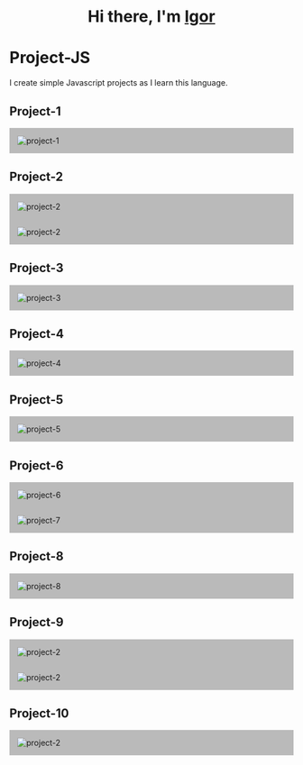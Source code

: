 <h1 align="center">Hi there, I'm <a href="https://github.com/ProtasIgor" target="_blank">Igor</a></h1>

# Project-JS
I create simple Javascript projects as I learn this language.

## Project-1
<div style='background-color:rgba(30,30,30,.3); width:100%;'>
<img src="image-to-READ.MD/project1.png" alt="project-1" style='padding:1em; box-sizing:border-box;'>
</div>

## Project-2

<div style='background-color:rgba(30,30,30,.3); width:100%;'>
<img src="image-to-READ.MD/project2.png" alt="project-2" style='padding:1em; box-sizing:border-box;'>
<br>
<img src="image-to-READ.MD/project2.2.png" alt="project-2" style='padding:1em; box-sizing:border-box;'>
</div>

## Project-3

<div style='background-color:rgba(30,30,30,.3); width:100%;'>
<img src="image-to-READ.MD/project3.png" alt="project-3" style='padding:1em; box-sizing:border-box;'>
</div>

## Project-4

<div style='background-color:rgba(30,30,30,.3); width:100%;'>
<img src="image-to-READ.MD/project4.png" alt="project-4" style='padding:1em; box-sizing:border-box;'>
</div>

## Project-5

<div style='background-color:rgba(30,30,30,.3); width:100%;'>
<img src="image-to-READ.MD/project5.png" alt="project-5" style='padding:1em; box-sizing:border-box;'>
</div>

## Project-6

<div style='background-color:rgba(30,30,30,.3); width:100%;'>
<img src="image-to-READ.MD/project6.png" alt="project-6" style='padding:1em; box-sizing:border-box;'>
</div>


<div style='background-color:rgba(30,30,30,.3); width:100%;'>
<img src="image-to-READ.MD/project7.png" alt="project-7" style='padding:1em; box-sizing:border-box;'>
</div>

## Project-8

<div style='background-color:rgba(30,30,30,.3); width:100%;'>
<img src="image-to-READ.MD/project8.png" alt="project-8" style='padding:1em; box-sizing:border-box;'>
</div>

## Project-9

<div style='background-color:rgba(30,30,30,.3); width:100%;'>
<img src="image-to-READ.MD/project9.png" alt="project-2" style='padding:1em; box-sizing:border-box;'>
<br>
<img src="image-to-READ.MD/project9.2.png" alt="project-2" style='padding:1em; box-sizing:border-box;'>
</div>

## Project-10

<div style='background-color:rgba(30,30,30,.3); width:100%;'>
<img src="image-to-READ.MD/project10.png" alt="project-2" style='padding:1em; box-sizing:border-box;'>
</div>